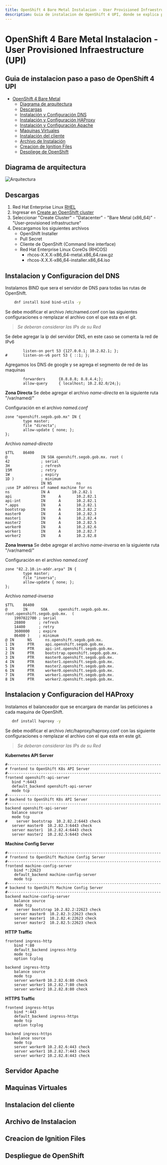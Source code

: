 ```yaml
---
title: OpenShift 4 Bare Metal Instalacion - User Provisioned Infraestructure (UPI)
description: Guia de instalacion de OpenShift 4 UPI, donde se explica paso a paso como realizar cada uno de los pasos de la instalacion.  
---
```


# OpenShift 4 Bare Metal Instalacion - User Provisioned Infraestructure (UPI)

## Guia de instalacion paso a paso de OpenShift 4 UPI

- [OpenShift 4 Bare Metal ](#openshift-4-bare-metal)
    - [Diagrama de arquitectura](#diagrama-de-arquitectura)
    - [Descargas](#descargas)
    - [Instalación y Configuración DNS](#instalacion-y-configuracion-del-dns)
    - [Instalación y Configuración HAProxy](#instalacion-y-configuracion-del-haproxy)
    - [Instalación y Configuración Apache](#instalacion-y-configuracion-del-apache)
    - [Maquinas Virtuales](#maquinas-virtuales)
    - [Instalación del cliente](#instalacion-del-cliente)
    - [Archivo de Instalación](#archivo-de-instalacion)
    - [Creacion de Ignition Files](#creacion-de-ignition-files)
    - [Despliege de OpenShift](#despliegue-de-openshift)

## Diagrama de arquitectura

![Arquitectura](./imagenes/arquitectura.png)

## Descargas

1. Red Hat Enterprise Linux [RHEL](https://access.redhat.com/downloads/content/479/)
1. Ingresar en [Create an OpenShift cluster](https://console.redhat.com/openshift)
1. Seleccionar "Create Cluster" - "Datacenter" - "Bare Metal (x86_64)" - "User-provisioned infrastructure"
1. Descargamos los siguientes archivos
    - OpenShift Installer
    - Pull Secret
    - Cliente de OpenShift (Command line interface)
    - Red Hat Enterprise Linux CoreOs (RHCOS)
        - rhcos-X.X.X-x86_64-metal.x86_64.raw.gz
        - rhcos-X.X.X-x86_64-installer.x86_64.iso

## Instalacion y Configuracion del DNS

Instalamos BIND que sera el servidor de DNS para todas las rutas de OpenShift.

```bash
    dnf install bind bind-utils -y
```

Se debe modificar el archivo /etc/named.conf con las siguientes configuraciones o remplazar el archivo con el que esta en el git.

> *Se deberan considerar las IPs de su Red* 

Se debe agregar la ip del servidor DNS, en este caso se comenta la red de IPv6
```
        listen-on port 53 {127.0.0.1; 10.2.82.1; };
#       listen-on-v6 port 53 { ::1; };
```

Agregamos los DNS de google y se agrega el segmento de red de las maquinas
```
        forwarders      {8.8.8.8; 8.8.4.4;};
        allow-query     { localhost; 10.2.82.0/24;};
```

**Zona Directa** Se debe agregar el archivo *name-directa* en la siguiente ruta "/var/named/"

Configuración en el archivo *named.conf*
```
zone "openshift.segob.gob.mx" IN {
        type master;
        file "directa";
        allow-update { none; };
};
```

Archivo *named-directa*
```
$TTL    86400
@               IN SOA openshift.segob.gob.mx. root (
42              ; serial
3H              ; refresh
15M             ; retry
1W              ; expiry
1D )            ; minimum
                IN NS           ns
;use IP address of named machine for ns
ns              IN A          10.2.82.1
api             IN      A       10.2.82.1 
api-int         IN      A       10.2.82.1 
*.apps          IN      A       10.2.82.1 
bootstrap       IN      A       10.2.82.2 
master0         IN      A       10.2.82.3 
master1         IN      A       10.2.82.4 
master2         IN      A       10.2.82.5 
worker0         IN      A       10.2.82.6 
worker1         IN      A       10.2.82.7 
worker2         IN      A       10.2.82.8
```

**Zona Inversa** Se debe agregar el archivo *name-inversa* en la siguiente ruta "/var/named/"

Configuración en el archivo *named.conf*
```
zone "82.2.10.in-addr.arpa" IN {
        type master;
        file "inversa";
        allow-update { none; };
};
```
Archivo *named-inversa*
```
$TTL    86400
@       IN      SOA     openshift.segob.gob.mx. root.openshift.segob.gob.mx.  (
    1997022700 ; serial
    28800      ; refresh
    14400      ; retry
    3600000    ; expire
    86400 )    ; minimum
@ IN      NS      ns.openshift.segob.gob.mx.
1 IN      PTR     api.openshift.segob.gob.mx. 
1 IN      PTR     api-int.openshift.segob.gob.mx. 
2 IN      PTR     bootstrap.openshift.segob.gob.mx. 
3 IN      PTR     master0.openshift.segob.gob.mx. 
4 IN      PTR     master1.openshift.segob.gob.mx. 
5 IN      PTR     master2.openshift.segob.gob.mx. 
6 IN      PTR     worker0.openshift.segob.gob.mx. 
7 IN      PTR     worker1.openshift.segob.gob.mx. 
8 IN      PTR     worker2.openshift.segob.gob.mx.
```

## Instalacion y Configuracion del HAProxy

Instalamos el balanceador que se encargara de mandar las peticiones a cada maquina de OpenShift.

```bash
   dnf install haproxy -y
```

Se debe modificar el archivo /etc/haproxy/haproxy.conf con las siguiente configuraciones o remplazar el archivo con el que esta en este git. 

> *Se deberan considerar las IPs de su Red* 

**Kubernetes API Server**
 ```
#---------------------------------------------------------------------
# frontend to OpenShift K8s API Server                                
#---------------------------------------------------------------------
frontend openshift-api-server
    bind *:6443
    default_backend openshift-api-server
    mode tcp
#---------------------------------------------------------------------
# backend to OpenShift K8s API Server                                 
#---------------------------------------------------------------------
backend openshift-api-server
    balance source
    mode tcp
#    server bootstrap  10.2.82.2:6443 check
    server master0  10.2.82.3:6443 check
    server master1  10.2.82.4:6443 check
    server master2  10.2.82.5:6443 check
```
**Machine Config Server**
```
#---------------------------------------------------------------------
# frontend to OpenShift Machine Config Server                         
#---------------------------------------------------------------------
frontend machine-config-server
    bind *:22623
    default_backend machine-config-server
    mode tcp
#---------------------------------------------------------------------
# backend to OpenShift Machine Config Server                          
#---------------------------------------------------------------------
backend machine-config-server
    balance source
    mode tcp
#    server bootstrap 10.2.82.2:22623 check
    server master0  10.2.82.3:22623 check
    server master1  10.2.82.4:22623 check
    server master2  10.2.82.5:22623 check
```
**HTTP Traffic**
```
frontend ingress-http
    bind *:80
    default_backend ingress-http
    mode tcp
    option tcplog

backend ingress-http
    balance source
    mode tcp
    server worker0 10.2.82.6:80 check
    server worker1 10.2.82.7:80 check
    server worker2 10.2.82.8:80 check
```
**HTTPS Traffic**
```
frontend ingress-https
    bind *:443
    default_backend ingress-https
    mode tcp
    option tcplog

backend ingress-https
    balance source
    mode tcp
    server worker0 10.2.82.6:443 check
    server worker1 10.2.82.7:443 check
    server worker2 10.2.82.8:443 check
 ```

## Servidor Apache

## Maquinas Virtuales

## Instalacion del cliente

## Archivo de Instalacion

## Creacion de Ignition Files

## Despliegue de OpenShift
